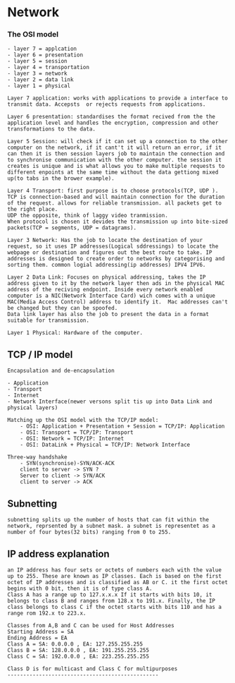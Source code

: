 #  Network

### The OSI model
    - layer 7 = applcation
    - layer 6 = presentation
    - layer 5 = session
    - layer 4 = transportation
    - layer 3 = network
    - layer 2 = data link 
    - layer 1 = physical
  
    Layer 7 application: works with applications to provide a interface to transmit data. Accepsts  or rejects requests from applications.

    Layer 6 presentation: standardises the format recived from the the application level and handles the encryption, compression and other transformations to the data.

    Layer 5 Session: will check if it can set up a connection to the other computer on the network, if it cant't it will return an error, if it can then it is then session layers job to maintain the connection and to synchronise communication with the other computer. the session it creates is unique and is what allows you to make multiple requests to different enpoints at the same time without the data gettiong mixed up(to tabs in the brower example).

    Layer 4 Transport: first purpose is to choose protocols(TCP, UDP ). TCP is connection-based and will maintain connection for the duration of the request. allows for reliable transmission. all packets get to the right place.
    UDP the opposite, think of laggy video tranmission. 
    When protocol is chosen it devides the transmission up into bite-sized packets(TCP = segments, UDP = datagrams).

    Layer 3 Network: Has the job to locate the destination of your request, so it uses IP addresses(Logical sddressings) to locate the webpage or destination and figures out the best route to take. IP addresses is designed to create order to networks by categorising and sorting them. common logial addressing(ip addresses) IPV4 IPV6.

    Layer 2 Data Link: Focuses on physical addressing, takes the IP address given to it by the network layer then ads in the physical MAC address of the reciving endpoint. Inside every network enabled computer is a NIC(Network Interface Card) wich comes with a unique MAC(Media Access Control) address to identify it.  Mac addresses can't be changed but they can be spoofed. 
    Data link layer has also the job to present the data in a format suitable for transmission.

    Layer 1 Physical: Hardware of the computer.

## TCP / IP model
    Encapsulation and de-encapsulation

    - Application
    - Transport
    - Internet
    - Network Interface(newer versons split tis up into Data Link and physical layers)
    
    Matching up the OSI model with the TCP/IP model:
        - OSI: Application + Presentation + Session = TCP/IP: Application
        - OSI: Transport = TCP/IP: Transport
        - OSI: Network = TCP/IP: Internet
        - OSI: DataLink + Physical = TCP/IP: Network Interface

    Three-way handshake
        - SYN(synchronise)-SYN/ACK-ACK
        client to server -> SYN ? 
        Server to client -> SYN/ACK
        client to server -> ACK


## Subnetting 
    subnetting splits up the number of hosts that can fit within the network, reprsented by a subnet mask. a subnet is representet as a number of four bytes(32 bits) ranging from 0 to 255.

## IP address explanation
    an IP address has four sets or octets of numbers each with the value up to 255. These are known as IP classes. Each is based on the first octet of IP addresses and is classified as AB or C. it the first octet begins with 0 bit, then it is of type class A. 
    Class A has a range up to 127.x.x.x If it starts with bits 10, it belongs to class B and ranges from 128.x to 191.x. Finally, the IP class belongs to class C if the octet starts with bits 110 and has a range rom 192.x to 223.x. 

    Classes from A,B and C can be used for Host Addresses
    Starting Address = SA
    Ending Address = EA
    Class A = SA: 0.0.0.0 , EA: 127.255.255.255
    Class B = SA: 128.0.0.0 , EA: 191.255.255.255
    Class C = SA: 192.0.0.0 , EA: 223.255.255.255

    Class D is for multicast and Class C for multipurposes
    ------------------------------------------------

    